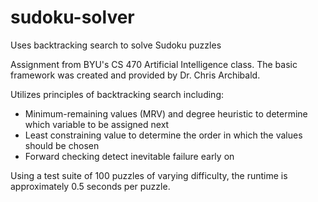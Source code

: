 # sudoku-solver
Uses backtracking search to solve Sudoku puzzles

Assignment from BYU's CS 470 Artificial Intelligence class. The basic framework was created and provided by Dr. Chris Archibald.

Utilizes principles of backtracking search including:
  - Minimum-remaining values (MRV) and degree heuristic to determine which variable to be assigned next
  - Least constraining value to determine the order in which the values should be chosen
  - Forward checking detect inevitable failure early on

Using a test suite of 100 puzzles of varying difficulty, the runtime is approximately 0.5 seconds per puzzle.
